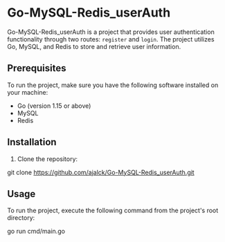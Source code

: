 # Go-MySQL-Redis_userAuth

Go-MySQL-Redis_userAuth is a project that provides user authentication functionality through two routes: `register` and `login`. The project utilizes Go, MySQL, and Redis to store and retrieve user information.

## Prerequisites

To run the project, make sure you have the following software installed on your machine:

- Go (version 1.15 or above)
- MySQL
- Redis

## Installation

1. Clone the repository:
   
git clone https://github.com/ajalck/Go-MySQL-Redis_userAuth.git

## Usage 

To run the project, execute the following command from the project's root directory:

go run cmd/main.go
